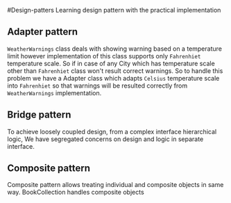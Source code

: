 #Design-patters
Learning design pattern with the practical implementation

## Adapter pattern 
`WeatherWarnings` class deals with showing warning based on a temperature limit however implementation of this class supports only `Fahrenhiet` temperature scale.
So if in case of any City which has temperature scale other than `Fahrenhiet` class won't result correct warnings.
So to handle this problem we have a Adapter class which adapts `Celsius` temperature scale into `Fahrenhiet` so that warnings will be resulted correctly from `WeatherWarnings` implementation.

## Bridge pattern
To achieve loosely coupled design, from a complex interface hierarchical  logic, We have segregated concerns on design and logic in separate interface. 

## Composite pattern
Composite pattern allows treating individual and composite objects in same way.
BookCollection handles composite objects
